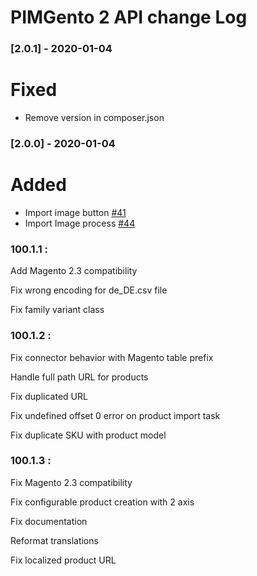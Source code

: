# PIMGento 2 API change Log

### [2.0.1] - 2020-01-04
# Fixed
- Remove version in composer.json

### [2.0.0] - 2020-01-04
# Added
- Import image button [#41](https://gitlab-si.cordonweb.com/webagency/pim/PIMGento/issues/41)
- Import Image process [#44](https://gitlab-si.cordonweb.com/webagency/pim/PIMGento/issues/44)

### 100.1.1 :
Add Magento 2.3 compatibility

Fix wrong encoding for de_DE.csv file

Fix family variant class

### 100.1.2 :
Fix connector behavior with Magento table prefix

Handle full path URL for products

Fix duplicated URL

Fix undefined offset 0 error on product import task

Fix duplicate SKU with product model

### 100.1.3 :
Fix Magento 2.3 compatibility

Fix configurable product creation with 2 axis

Fix documentation

Reformat translations

Fix localized product URL
